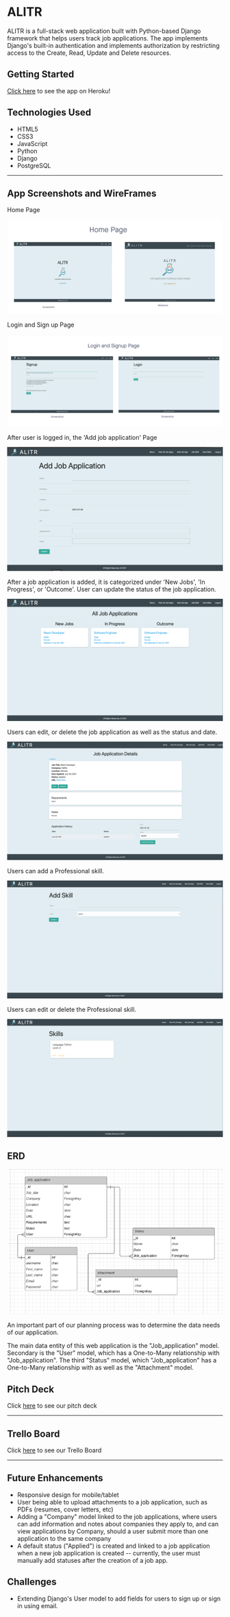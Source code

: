 # ALITR

ALITR is a full-stack web application built with Python-based Django framework that helps users track job applications. The app implements Django's built-in authentication and implements authorization by restricting access to the Create, Read, Update and Delete resources.


## Getting Started

[Click here](https://alitr.herokuapp.com/) to see the app on Heroku!

## Technologies Used
- HTML5
- CSS3
- JavaScript
- Python
- Django
- PostgreSQL
-----

## App Screenshots and WireFrames

Home Page

![screenshot](/main_app/static/images/alitrhomepage.png)

Login and Sign up Page

![screenshot](/main_app/static/images/alitrloginandsignup.png)

After user is logged in, the 'Add job application' Page

![screenshot](/main_app/static/images/alitraddjob.png)

After a job application is added, it is categorized under 'New Jobs', 'In Progress', or 'Outcome'. User can update the status of the job application. 

![screenshot](/main_app/static/images/alitralljobs.png)

Users can edit, or delete the job application as well as the status and date. 

![screenshot](/main_app/static/images/alitrjobdetails.png)

Users can add a Professional skill. 

![screenshot](/main_app/static/images/alitraddskill.png)

Users can edit or delete the Professional skill.

![screenshot](/main_app/static/images/alitrskilldetail.png)







## ERD
![screenshot](/main_app/static/images/alitrerds.png)


An important part of our planning process was to determine the data needs of our application.

The main data entity of this web application is the "Job_application" model.
Secondary is the "User" model, which has a One-to-Many relationship with "Job_application".
The third "Status" model, which "Job_application" has a One-to-Many relationship with as well as the "Attachment" model. 



## Pitch Deck

Click [here](https://docs.google.com/presentation/d/19crljcsBgCRyAg5mleOzzwwlLGEVdwZPkZUDIxCQs_4/edit?usp=sharing) to see our pitch deck

-----
## Trello Board

Click [here](https://trello.com/b/VTVjj9L5/project-4) to see our Trello Board

-----
## Future Enhancements
- Responsive design for mobile/tablet
- User being able to upload attachments to a job application, such as PDFs (resumes, cover letters, etc)
- Adding a "Company" model linked to the job applications, where users can add information and notes about companies they apply to, and can view applications by Company, should a user submit more than one application to the same company
- A default status ("Applied") is created and linked to a job application when a new job application is created -- currently, the user must manually add statuses after the creation of a job app.

## Challenges
- Extending Django's User model to add fields for users to sign up or sign in using email.